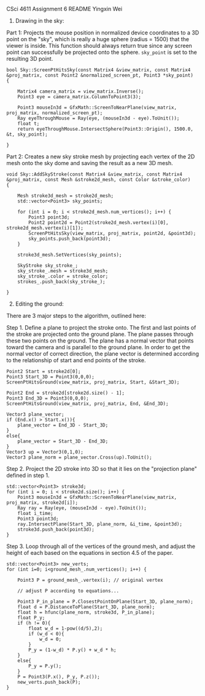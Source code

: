 CSci 4611 Assignment 6 README
Yingxin Wei

1. Drawing in the sky:

Part 1: Projects the mouse position in normalized device coordinates to a 3D point on the "sky", which is really a huge sphere (radius = 1500) that the viewer is inside. This function should always return true since any screen point can successfully be projected onto the sphere. `sky_point` is set to the resulting 3D point.

    bool Sky::ScreenPtHitsSky(const Matrix4 &view_matrix, const Matrix4 &proj_matrix, const Point2 &normalized_screen_pt, Point3 *sky_point)
    {
        
        Matrix4 camera_matrix = view_matrix.Inverse();
        Point3 eye = camera_matrix.ColumnToPoint3(3);
        
        Point3 mouseIn3d = GfxMath::ScreenToNearPlane(view_matrix, proj_matrix, normalized_screen_pt);
        Ray eyeThroughMouse = Ray(eye, (mouseIn3d - eye).ToUnit());
        float t;
        return eyeThroughMouse.IntersectSphere(Point3::Origin(), 1500.0, &t, sky_point);
        
    }

Part 2: Creates a new sky stroke mesh by projecting each vertex of the 2D mesh onto the sky dome and saving the result as a new 3D mesh.

    void Sky::AddSkyStroke(const Matrix4 &view_matrix, const Matrix4 &proj_matrix, const Mesh &stroke2d_mesh, const Color &stroke_color)
    {

        Mesh stroke3d_mesh = stroke2d_mesh;
        std::vector<Point3> sky_points;
        
        for (int i = 0; i < stroke2d_mesh.num_vertices(); i++) {
            Point3 point3d;
            Point2 point2d = Point2(stroke2d_mesh.vertex(i)[0], stroke2d_mesh.vertex(i)[1]);
            ScreenPtHitsSky(view_matrix, proj_matrix, point2d, &point3d);
            sky_points.push_back(point3d);
        }
        
        stroke3d_mesh.SetVertices(sky_points);
        
        SkyStroke sky_stroke_;
        sky_stroke_.mesh = stroke3d_mesh;
        sky_stroke_.color = stroke_color;
        strokes_.push_back(sky_stroke_);

    }

2. Editing the ground:

There are 3 major steps to the algorithm, outlined here:

Step 1. Define a plane to project the stroke onto.  The first and last points of the stroke are projected onto the ground plane.  The plane passes through these two points on the ground.  The plane has a normal vector that points toward the camera and is parallel to the ground plane. In order to get the normal vector of correct direction, the plane vector is determined according to the relationship of start and end points of the stroke.

    Point2 Start = stroke2d[0];
    Point3 Start_3D = Point3(0,0,0);
    ScreenPtHitsGround(view_matrix, proj_matrix, Start, &Start_3D);

    Point2 End = stroke2d[stroke2d.size() - 1];
    Point3 End_3D = Point3(0,0,0);
    ScreenPtHitsGround(view_matrix, proj_matrix, End, &End_3D);

    Vector3 plane_vector;
    if (End.x() > Start.x()){
        plane_vector = End_3D - Start_3D;
    }
    else{
        plane_vector = Start_3D - End_3D;
    }
    Vector3 up = Vector3(0,1,0);
    Vector3 plane_norm = plane_vector.Cross(up).ToUnit();



Step 2. Project the 2D stroke into 3D so that it lies on the "projection plane" defined in step 1.

    std::vector<Point3> stroke3d;
    for (int i = 0; i < stroke2d.size(); i++) {
        Point3 mouseIn3d = GfxMath::ScreenToNearPlane(view_matrix, proj_matrix, stroke2d[i]);
        Ray ray = Ray(eye, (mouseIn3d - eye).ToUnit());
        float i_time;
        Point3 point3d;
        ray.IntersectPlane(Start_3D, plane_norm, &i_time, &point3d);
        stroke3d.push_back(point3d);
    }


Step 3. Loop through all of the vertices of the ground mesh, and adjust the height of each based on the equations in section 4.5 of the paper.

    std::vector<Point3> new_verts;
    for (int i=0; i<ground_mesh_.num_vertices(); i++) {
        
        Point3 P = ground_mesh_.vertex(i); // original vertex
        
        // adjust P according to equations...

        Point3 P_in_plane = P.ClosestPointOnPlane(Start_3D, plane_norm);
        float d = P.DistanceToPlane(Start_3D, plane_norm);
        float h = hfunc(plane_norm, stroke3d, P_in_plane);
        float P_y;
        if (h != 0){
            float w_d = 1-pow((d/5),2);
            if (w_d < 0){
                w_d = 0;
            }
            P_y = (1-w_d) * P.y() + w_d * h;
        }
        else{
            P_y = P.y();
        }
        P = Point3(P.x(), P_y, P.z());
        new_verts.push_back(P);
    }





